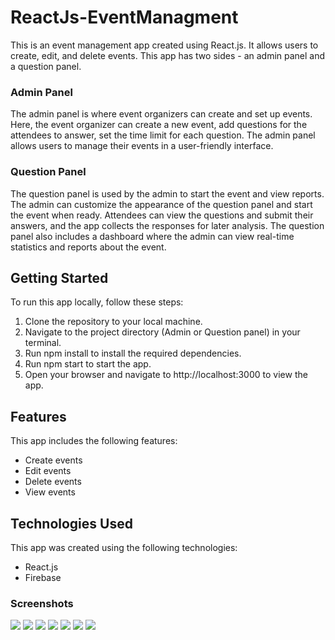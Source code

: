 # ReactJs-EventManagment

This is an event management app created using React.js. It allows users to create, edit, and delete events. This app has
two sides - an admin panel and a question panel.

### Admin Panel

The admin panel is where event organizers can create and set up events. Here, the event organizer can create a new
event, add questions for the attendees to answer, set the time limit for each question. The
admin panel allows users to manage their events in a user-friendly interface.

### Question Panel

The question panel is used by the admin to start the event and view reports. The admin can customize the appearance of
the question panel and start the event when ready. Attendees can view the questions and submit their answers, and the
app collects the responses for later analysis. The question panel also includes a dashboard where the admin can view
real-time statistics and reports about the event.

## Getting Started

To run this app locally, follow these steps:
<ol>
<li>Clone the repository to your local machine.</li>
<li>Navigate to the project directory (Admin or Question panel) in your terminal.</li>
<li>Run npm install to install the required dependencies.</li>
<li>Run npm start to start the app.</li>
<li>Open your browser and navigate to http://localhost:3000 to view the app.</li>
</ol>

## Features

This app includes the following features:
<ul>
<li>Create events</li>
<li>Edit events</li>
<li>Delete events</li>
<li>View events</li>
</ul>

## Technologies Used

This app was created using the following technologies:
<ul>
<li>React.js</li>
<li>Firebase</li>
</ul>

### Screenshots
<img src="GAGE-Admin-Panel/assets/2.png">
<img src="GAGE-Admin-Panel/assets/3.png">
<img src="GAGE-Admin-Panel/assets/5.png">
<img src="GAGE-Question-Panel/src/assets/6.png">
<img src="GAGE-Question-Panel/src/assets/4.png">
<img src="GAGE-Question-Panel/src/assets/3.png">
<img src="GAGE-Question-Panel/src/assets/2.png">